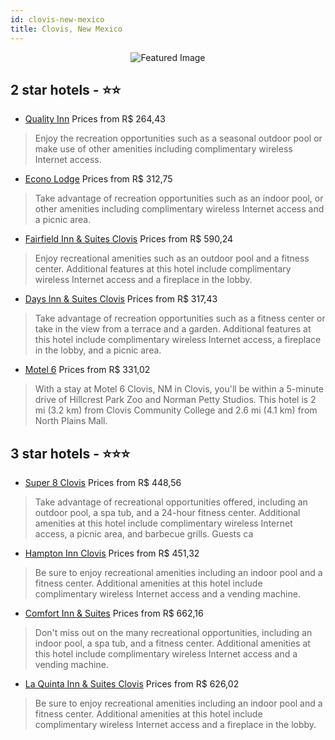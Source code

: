 ```yaml
---
id: clovis-new-mexico
title: Clovis, New Mexico
---
```


<center><img src="https://i.travelapi.com/hotels/1000000/900000/892300/892263/a713a6dc_z.jpg" alt="Featured Image" /></center>


##  2 star hotels - ⭐️⭐️

-    [Quality Inn](https://us.hurb.com/hotels/clovis/quality-inn-JNP-JP982540?cmp=18055) Prices from R$ 264,43
   > Enjoy the recreation opportunities such as a seasonal outdoor pool or make use of other amenities including complimentary wireless Internet access.
-    [Econo Lodge](https://us.hurb.com/hotels/clovis/econo-lodge-JNP-JP807008?cmp=18055) Prices from R$ 312,75
   > Take advantage of recreation opportunities such as an indoor pool, or other amenities including complimentary wireless Internet access and a picnic area.
-    [Fairfield Inn & Suites Clovis](https://us.hurb.com/hotels/clovis/fairfield-inn-suites-clovis-JNP-JP278487?cmp=18055) Prices from R$ 590,24
   > Enjoy recreational amenities such as an outdoor pool and a fitness center. Additional features at this hotel include complimentary wireless Internet access and a fireplace in the lobby.
-    [Days Inn & Suites Clovis](https://us.hurb.com/hotels/clovis/days-inn-suites-clovis-JNP-JP069672?cmp=18055) Prices from R$ 317,43
   > Take advantage of recreation opportunities such as a fitness center or take in the view from a terrace and a garden. Additional features at this hotel include complimentary wireless Internet access, a fireplace in the lobby, and a picnic area.
-    [Motel 6](https://us.hurb.com/hotels/clovis/motel-6-JNP-JP044410?cmp=18055) Prices from R$ 331,02
   > With a stay at Motel 6 Clovis, NM in Clovis, you'll be within a 5-minute drive of Hillcrest Park Zoo and Norman Petty Studios. This hotel is 2 mi (3.2 km) from Clovis Community College and 2.6 mi (4.1 km) from North Plains Mall.

##  3 star hotels - ⭐️⭐️⭐️

-    [Super 8 Clovis](https://us.hurb.com/hotels/clovis/super-8-clovis-JNP-JP788160?cmp=18055) Prices from R$ 448,56
   > Take advantage of recreational opportunities offered, including an outdoor pool, a spa tub, and a 24-hour fitness center. Additional amenities at this hotel include complimentary wireless Internet access, a picnic area, and barbecue grills. Guests ca
-    [Hampton Inn Clovis](https://us.hurb.com/hotels/clovis/hampton-inn-clovis-JNP-JP684457?cmp=18055) Prices from R$ 451,32
   > Be sure to enjoy recreational amenities including an indoor pool and a fitness center. Additional amenities at this hotel include complimentary wireless Internet access and a vending machine.
-    [Comfort Inn & Suites](https://us.hurb.com/hotels/clovis/comfort-inn-suites-JNP-JP247716?cmp=18055) Prices from R$ 662,16
   > Don't miss out on the many recreational opportunities, including an indoor pool, a spa tub, and a fitness center. Additional amenities at this hotel include complimentary wireless Internet access and a vending machine.
-    [La Quinta Inn & Suites Clovis](https://us.hurb.com/hotels/clovis/la-quinta-inn-suites-clovis-JNP-JP203006?cmp=18055) Prices from R$ 626,02
   > Be sure to enjoy recreational amenities including an indoor pool and a fitness center. Additional amenities at this hotel include complimentary wireless Internet access and a fireplace in the lobby.
